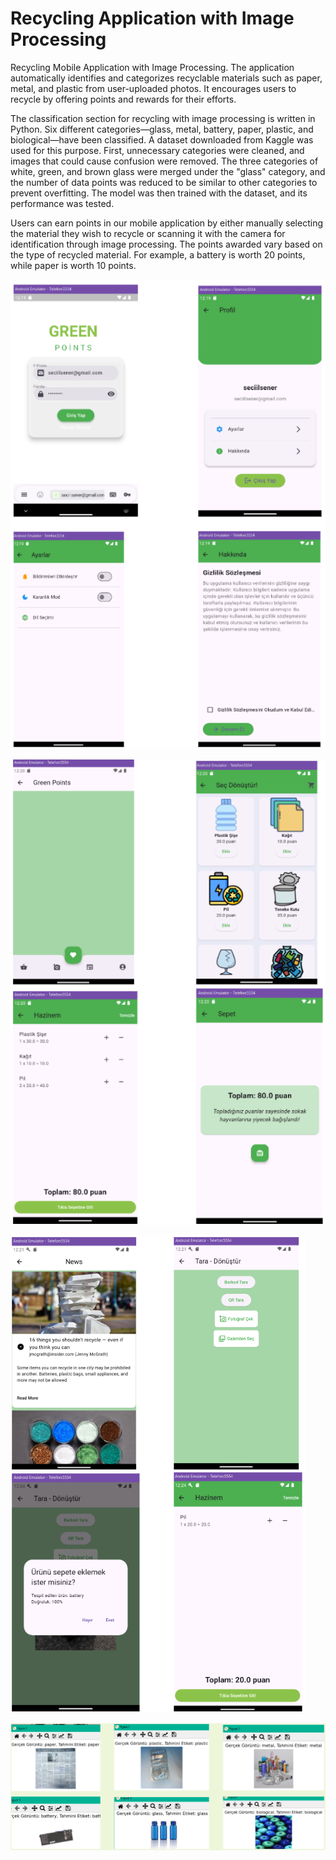 # Recycling Application with Image Processing
Recycling Mobile Application with Image Processing. The application automatically identifies and categorizes recyclable materials such as paper, metal, and plastic from user-uploaded photos. It encourages users to recycle by offering points and rewards for their efforts.
 
The classification section for recycling with image processing is written in Python. Six different categories—glass, metal, battery, paper, plastic, and biological—have been classified. A dataset downloaded from Kaggle was used for this purpose. First, unnecessary categories were cleaned, and images that could cause confusion were removed. The three categories of white, green, and brown glass were merged under the "glass" category, and the number of data points was reduced to be similar to other categories to prevent overfitting. The model was then trained with the dataset, and its performance was tested.

Users can earn points in our mobile application by either manually selecting the material they wish to recycle or scanning it with the camera for identification through image processing. The points awarded vary based on the type of recycled material. For example, a battery is worth 20 points, while paper is worth 10 points.

![1](https://github.com/sevvalkapcak/Recycling-Application-with-Image-Processing/blob/main/GreenPoints/results/1.png)

![2](https://github.com/sevvalkapcak/Recycling-Application-with-Image-Processing/blob/main/GreenPoints/results/2.png)

![3](https://github.com/sevvalkapcak/Recycling-Application-with-Image-Processing/blob/main/GreenPoints/results/3.png)

![4](https://github.com/sevvalkapcak/Recycling-Application-with-Image-Processing/blob/main/GreenPoints/results/4.png)
